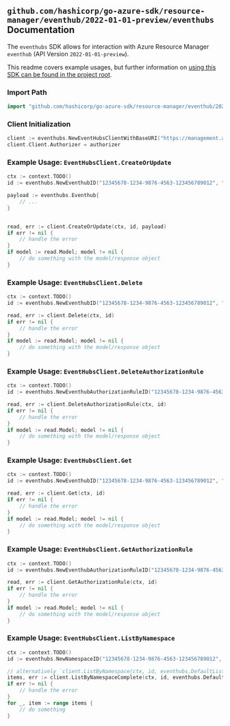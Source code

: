 
## `github.com/hashicorp/go-azure-sdk/resource-manager/eventhub/2022-01-01-preview/eventhubs` Documentation

The `eventhubs` SDK allows for interaction with Azure Resource Manager `eventhub` (API Version `2022-01-01-preview`).

This readme covers example usages, but further information on [using this SDK can be found in the project root](https://github.com/hashicorp/go-azure-sdk/tree/main/docs).

### Import Path

```go
import "github.com/hashicorp/go-azure-sdk/resource-manager/eventhub/2022-01-01-preview/eventhubs"
```


### Client Initialization

```go
client := eventhubs.NewEventHubsClientWithBaseURI("https://management.azure.com")
client.Client.Authorizer = authorizer
```


### Example Usage: `EventHubsClient.CreateOrUpdate`

```go
ctx := context.TODO()
id := eventhubs.NewEventhubID("12345678-1234-9876-4563-123456789012", "example-resource-group", "namespaceValue", "eventhubValue")

payload := eventhubs.Eventhub{
	// ...
}


read, err := client.CreateOrUpdate(ctx, id, payload)
if err != nil {
	// handle the error
}
if model := read.Model; model != nil {
	// do something with the model/response object
}
```


### Example Usage: `EventHubsClient.Delete`

```go
ctx := context.TODO()
id := eventhubs.NewEventhubID("12345678-1234-9876-4563-123456789012", "example-resource-group", "namespaceValue", "eventhubValue")

read, err := client.Delete(ctx, id)
if err != nil {
	// handle the error
}
if model := read.Model; model != nil {
	// do something with the model/response object
}
```


### Example Usage: `EventHubsClient.DeleteAuthorizationRule`

```go
ctx := context.TODO()
id := eventhubs.NewEventhubAuthorizationRuleID("12345678-1234-9876-4563-123456789012", "example-resource-group", "namespaceValue", "eventhubValue", "authorizationRuleValue")

read, err := client.DeleteAuthorizationRule(ctx, id)
if err != nil {
	// handle the error
}
if model := read.Model; model != nil {
	// do something with the model/response object
}
```


### Example Usage: `EventHubsClient.Get`

```go
ctx := context.TODO()
id := eventhubs.NewEventhubID("12345678-1234-9876-4563-123456789012", "example-resource-group", "namespaceValue", "eventhubValue")

read, err := client.Get(ctx, id)
if err != nil {
	// handle the error
}
if model := read.Model; model != nil {
	// do something with the model/response object
}
```


### Example Usage: `EventHubsClient.GetAuthorizationRule`

```go
ctx := context.TODO()
id := eventhubs.NewEventhubAuthorizationRuleID("12345678-1234-9876-4563-123456789012", "example-resource-group", "namespaceValue", "eventhubValue", "authorizationRuleValue")

read, err := client.GetAuthorizationRule(ctx, id)
if err != nil {
	// handle the error
}
if model := read.Model; model != nil {
	// do something with the model/response object
}
```


### Example Usage: `EventHubsClient.ListByNamespace`

```go
ctx := context.TODO()
id := eventhubs.NewNamespaceID("12345678-1234-9876-4563-123456789012", "example-resource-group", "namespaceValue")

// alternatively `client.ListByNamespace(ctx, id, eventhubs.DefaultListByNamespaceOperationOptions())` can be used to do batched pagination
items, err := client.ListByNamespaceComplete(ctx, id, eventhubs.DefaultListByNamespaceOperationOptions())
if err != nil {
	// handle the error
}
for _, item := range items {
	// do something
}
```
